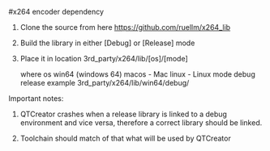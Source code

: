 #x264 encoder dependency

1. Clone the source from here https://github.com/ruellm/x264_lib
2. Build the library in either [Debug] or [Release] mode
3. Place it in location 
   3rd_party/x264/lib/[os]/[mode]

   where 
	os 	win64 (windows 64)
		macos - Mac
		linux - Linux
	mode
		debug
		release
    example
	3rd_party/x264/lib/win64/debug/

Important notes:
1. QTCreator crashes when a release library is linked to a debug environment and vice versa, therefore a correct library should be linked.

2. Toolchain should match of that what will be used by QTCreator
   	